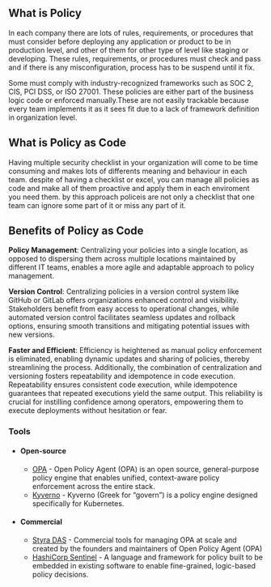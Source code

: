 ## What is Policy

In each company there are lots of rules, requirements, or procedures that must consider before deploying any application or product to be in production level, and other of them for other type of level like staging or developing. These rules, requirements, or procedures must check and pass and if there is any misconfiguration, process has to be suspend until it fix.

Some must comply with industry-recognized frameworks such as SOC 2, CIS, PCI DSS, or ISO 27001. These policies are either part of the business logic code or enforced manually.These are not easily trackable because every team implements it as it sees fit due to a lack of framework definition in organization level.

## What is Policy as Code

Having multiple security checklist in your organization will come to be time consuming and makes lots of differents meaning and behaviour in each team. despite of having a checklist or excel, you can manage all policies as code and make all of them proactive and apply them in each enviroment you need them. by this approach policeis are not only a checklist that one team can ignore some part of it or miss any part of it.

## Benefits of Policy as Code

**Policy Management**: Centralizing your policies into a single location, as opposed to dispersing them across multiple locations maintained by different IT teams, enables a more agile and adaptable approach to policy management.

**Version Control**: Centralizing policies in a version control system like GitHub or GitLab offers organizations enhanced control and visibility. Stakeholders benefit from easy access to operational changes, while automated version control facilitates seamless updates and rollback options, ensuring smooth transitions and mitigating potential issues with new versions.

**Faster and Efficient**: Efficiency is heightened as manual policy enforcement is eliminated, enabling dynamic updates and sharing of policies, thereby streamlining the process. Additionally, the combination of centralization and versioning fosters repeatability and idempotence in code execution. Repeatability ensures consistent code execution, while idempotence guarantees that repeated executions yield the same output. This reliability is crucial for instilling confidence among operators, empowering them to execute deployments without hesitation or fear.

### Tools

- #### Open-source

  - [OPA](https://www.openpolicyagent.org/) - Open Policy Agent (OPA) is an open source, general-purpose policy engine that enables unified, context-aware policy enforcement across the entire stack.
  - [Kyverno](https://kyverno.io/) - Kyverno (Greek for “govern”) is a policy engine designed specifically for Kubernetes.

- #### Commercial

  - [Styra DAS](https://www.styra.com/pricing/) - Commercial tools for managing OPA at scale and created by the founders and maintainers of Open Policy Agent (OPA)
  - [HashiCorp Sentinel](https://developer.hashicorp.com/sentinel) - A language and framework for policy built to be embedded in existing software to enable fine-grained, logic-based policy decisions.
